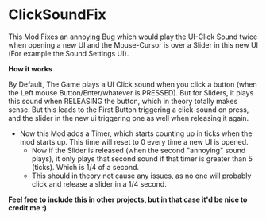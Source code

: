 # ClickSoundFix
This Mod Fixes an annoying Bug which would play the UI-Click Sound twice when opening a new UI and the Mouse-Cursor is over a Slider in this new UI (For example the Sound Settings UI).

**How it works**

By Default, The Game plays a UI Click sound when you click a button (when the Left mouse Button/Enter/whatever is PRESSED).
But for Sliders, it plays this sound when RELEASING the button, which in theory totally makes sense.
But this leads to the First Button triggering a click-sound on press, and the slider in the new ui triggering one as well when releasing it again. 

- Now this Mod adds a Timer, which starts counting up in ticks when the mod starts up. This time will reset to 0 every time a new UI is opened. 
  - Now if the Slider is released (when the second "annoying" sound plays), it only plays that second sound if that timer is greater than 5 (ticks). Which is 1/4 of a second. 
  - This should in theory not cause any issues, as no one will probably click and release a slider in a 1/4 second. 


**Feel free to include this in other projects, but in that case it'd be nice to credit me :)**
